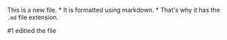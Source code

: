 This is a new file. * It is formatted using markdown. * That's why it has the `.md` file extension.

#1 editied the file

